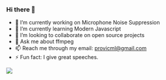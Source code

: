 ### Hi there 👋

- 🔭 I’m currently working on Microphone Noise Suppression
- 🌱 I’m currently learning Modern Javascript
- 👯 I’m looking to collaborate on open source projects
- 💬 Ask me about ffmpeg
- 📫 Reach me through my email: provicml@gmail.com
- ⚡ Fun fact: I give great speeches.

![](https://komarev.com/ghpvc/?username=viictoo&style=flat&abbreviated=true&color=blueviolet)
